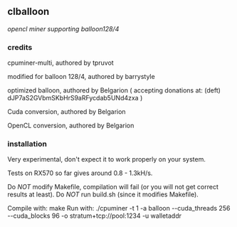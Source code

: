 ## clballoon
_opencl miner supporting balloon128/4_

### credits
cpuminer-multi, authored by tpruvot

modified for balloon 128/4, authored by barrystyle

optimized balloon, authored by Belgarion ( accepting donations at: (deft) dJP7aS2GVbmSKbHrS9aRFycdab5UNd4zxa )

Cuda conversion, authored by Belgarion

OpenCL conversion, authored by Belgarion

### installation
Very experimental, don't expect it to work properly on your system.

Tests on RX570 so far gives around 0.8 - 1.3kH/s.

Do _NOT_ modify Makefile, compilation will fail (or you will not get correct results at least).
Do _NOT_ run build.sh (since it modifies Makefile).

Compile with: make
Run with: ./cpuminer -t 1 -a balloon --cuda_threads 256 --cuda_blocks 96 -o stratum+tcp://pool:1234 -u walletaddr
